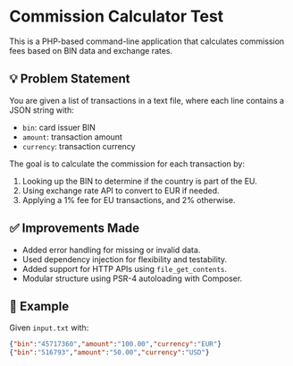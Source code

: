 # Commission Calculator Test

This is a PHP-based command-line application that calculates commission fees based on BIN data and exchange rates.

## 💡 Problem Statement

You are given a list of transactions in a text file, where each line contains a JSON string with:
- `bin`: card issuer BIN
- `amount`: transaction amount
- `currency`: transaction currency

The goal is to calculate the commission for each transaction by:
1. Looking up the BIN to determine if the country is part of the EU.
2. Using exchange rate API to convert to EUR if needed.
3. Applying a 1% fee for EU transactions, and 2% otherwise.

## ✅ Improvements Made

- Added error handling for missing or invalid data.
- Used dependency injection for flexibility and testability.
- Added support for HTTP APIs using `file_get_contents`.
- Modular structure using PSR-4 autoloading with Composer.

## 🧪 Example

Given `input.txt` with:
```json
{"bin":"45717360","amount":"100.00","currency":"EUR"}
{"bin":"516793","amount":"50.00","currency":"USD"}
